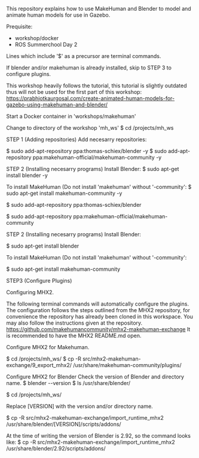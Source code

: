 This repository explains how to use MakeHuman and Blender to model and animate human models for use in Gazebo.

Prequisite:
- workshop/docker
- ROS Summerchool Day 2

Lines which include '$' as a precursor are terminal commands.

If blender and/or makehuman is already installed, skip to STEP 3 to configure plugins.




This workshop heavily follows the tutorial, this tutorial is slightly outdated thus will not be used for the first part of this workshop:
https://prabhjotkaurgosal.com/create-animated-human-models-for-gazebo-using-makehuman-and-blender/

Start a Docker container in 'workshops/makehuman'

Change to directory of the workshop 'mh_ws'
$ cd /projects/mh_ws

STEP 1 (Adding repositories)
Add necesarry repositories:

$ sudo add-apt-repository ppa:thomas-schiex/blender -y
$ sudo add-apt-repository ppa:makehuman-official/makehuman-community -y

STEP 2 (Installing necesarry programs)
Install Blender:
$ sudo apt-get install blender -y

To install MakeHuman (Do not install 'makehuman' without '-community':
$ sudo apt-get install makehuman-community -y


$ sudo add-apt-repository ppa:thomas-schiex/blender

$ sudo add-apt-repository ppa:makehuman-official/makehuman-community

STEP 2 (Installing necesarry programs)
Install Blender:

$ sudo apt-get install blender

To install MakeHuman (Do not install 'makehuman' without '-community':

$ sudo apt-get install makehuman-community




STEP3 (Configure Plugins)

Configuring MHX2.

The following terminal commands will automatically configure the plugins. The configuration follows the steps outlined from the MHX2 repository, for convenience the repository has already been cloned in this workspace. 
You may also follow the instructions given at the repository.
https://github.com/makehumancommunity/mhx2-makehuman-exchange
It is recommended to have the MHX2 README.md  open.

Configure MHX2 for Makehuman.

$ cd /projects/mh_ws/
$ cp -R src/mhx2-makehuman-exchange/9_export_mhx2/ /usr/share/makehuman-community/plugins/

Configure MHX2 for Blender 
Check the version of Blender and directory name.
$ blender --version
$ ls /usr/share/blender/


$ cd /projects/mh_ws/

Replace [VERSION] with the version and/or directory name.
 
$ cp -R src/mhx2-makehuman-exchange/import_runtime_mhx2 /usr/share/blender/[VERSION]/scripts/addons/

At the time of writing the version of Blender is 2.92, so the command looks like:
$ cp -R src/mhx2-makehuman-exchange/import_runtime_mhx2 /usr/share/blender/2.92/scripts/addons/



